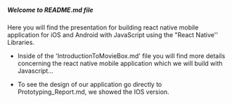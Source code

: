 ##### Welcome to README.md file

Here you will find the presentation for building react native mobile application for iOS and Android with JavaScript using the "React Native'' Libraries.

- Inside of the 'IntroductionToMovieBox.md' file you will find more details concerning the react native mobile application which we will build with Javascript...

- To see the design of our application go directly to Prototyping_Report.md, we showed the IOS version.
